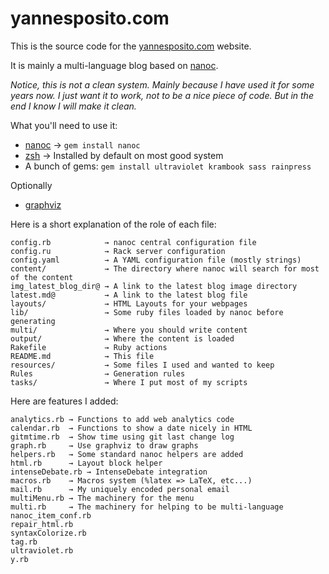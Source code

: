 # yannesposito.com

This is the source code for the [yannesposito.com](yannesposito.com) website.

It is mainly a multi-language blog based on [nanoc](nanoc.stoneship.org).

_Notice, this is not a clean system. 
Mainly because I have used it for some years now.
I just want it to work, not to be a nice piece of code.
But in the end I know I will make it clean._

What you'll need to use it:

- [nanoc](nanoc.stoneship.org) → `gem install nanoc`
- [zsh](zsh.org) → Installed by default on most good system
- A bunch of gems: `gem install ultraviolet krambook sass rainpress`

Optionally

- [graphviz](graphviz.org)

Here is a short explanation of the role of each file:


    config.rb            → nanoc central configuration file
    config.ru            → Rack server configuration
    config.yaml          → A YAML configuration file (mostly strings)
    content/             → The directory where nanoc will search for most of the content
    img_latest_blog_dir@ → A link to the latest blog image directory
    latest.md@           → A link to the latest blog file
    layouts/             → HTML Layouts for your webpages
    lib/                 → Some ruby files loaded by nanoc before generating
    multi/               → Where you should write content
    output/              → Where the content is loaded
    Rakefile             → Ruby actions
    README.md            → This file
    resources/           → Some files I used and wanted to keep
    Rules                → Generation rules
    tasks/               → Where I put most of my scripts


Here are features I added:

    analytics.rb → Functions to add web analytics code
    calendar.rb  → Functions to show a date nicely in HTML
    gitmtime.rb  → Show time using git last change log
    graph.rb     → Use graphviz to draw graphs
    helpers.rb   → Some standard nanoc helpers are added
    html.rb      → Layout block helper
    intenseDebate.rb → IntenseDebate integration
    macros.rb    → Macros system (%latex => LaTeX, etc...)
    mail.rb      → My uniquely encoded personal email
    multiMenu.rb → The machinery for the menu
    multi.rb     → The machinery for helping to be multi-language
    nanoc_item_conf.rb
    repair_html.rb
    syntaxColorize.rb
    tag.rb
    ultraviolet.rb
    y.rb
